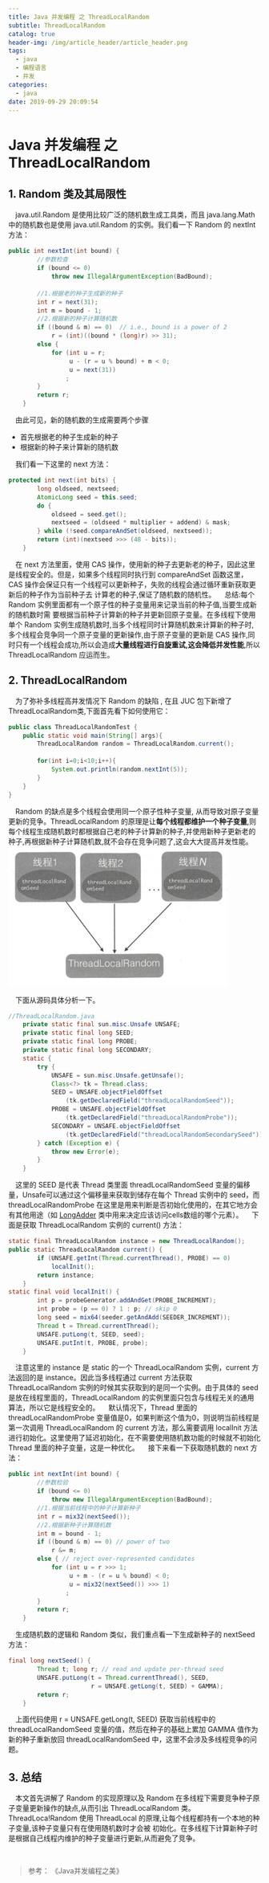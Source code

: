 ```yaml
---
title: Java 并发编程 之 ThreadLocalRandom
subtitle: ThreadLocalRandom
catalog: true
header-img: /img/article_header/article_header.png
tags:
  - java
  - 编程语言
  - 并发
categories:
  - java
date: 2019-09-29 20:09:54
---
```




# Java 并发编程 之 ThreadLocalRandom

## 1. Random 类及其局限性
&emsp;java.util.Random 是使用比较广泛的随机数生成工具类，而且 java.lang.Math 中的随机数也是使用 java.util.Random 的实例。我们看一下 Random 的 nextInt 方法：
```java
public int nextInt(int bound) {
        //参数检查
        if (bound <= 0)
            throw new IllegalArgumentException(BadBound);

        //1.根据老的种子生成新的种子
        int r = next(31);
        int m = bound - 1;
        //2.根据新的种子计算随机数
        if ((bound & m) == 0)  // i.e., bound is a power of 2
            r = (int)((bound * (long)r) >> 31);
        else {
            for (int u = r;
                 u - (r = u % bound) + m < 0;
                 u = next(31))
                ;
        }
        return r;
    }
```
&emsp;由此可见，新的随机数的生成需要两个步骤
- 首先根据老的种子生成新的种子
- 根据新的种子来计算新的随机数

&emsp;我们看一下这里的 next 方法：
```java
protected int next(int bits) {
        long oldseed, nextseed;
        AtomicLong seed = this.seed;
        do {
            oldseed = seed.get();
            nextseed = (oldseed * multiplier + addend) & mask;
        } while (!seed.compareAndSet(oldseed, nextseed));
        return (int)(nextseed >>> (48 - bits));
    }
```
&emsp;在 next 方法里面，使用 CAS 操作，使用新的种子去更新老的种子，因此这里是线程安全的。但是，如果多个线程同时执行到 compareAndSet 函数这里，CAS 操作会保证只有一个线程可以更新种子，失败的线程会通过循环重新获取更新后的种子作为当前种子去
计算老的种子,保证了随机数的随机性。
&emsp;总结:每个 Random 实例里面都有一个原子性的种子变量用来记录当前的种子值,当要生成新的随机数时需 要根据当前种子计算新的种子并更新回原子变量。在多线程下使用单个 Random 实例生成随机数时,当多个线程同时计算随机数来计算新的种子时, 多个线程会竞争同一个原子变量的更新操作,由于原子变量的更新是 CAS 操作,同时只有一个线程会成功,所以会造成**大量线程进行自旋重试,这会降低并发性能**,所以 ThreadLocalRandom 应运而生。

## 2. ThreadLocalRandom
&emsp;为了弥补多线程高并发情况下 Random 的缺陷 , 在且 JUC 包下新增了 ThreadLocalRandom类,下面首先看下如何使用它：
```java
public class ThreadLocalRandomTest {
    public static void main(String[] args){
        ThreadLocalRandom random = ThreadLocalRandom.current();

        for(int i=0;i<10;i++){
            System.out.println(random.nextInt(5));
        }
    }
}
```
&emsp;Random 的缺点是多个线程会使用同一个原子性种子变量, 从而导致对原子变量更新的竞争。ThreadLocalRandom 的原理是让**每个线程都维护一个种子变量**,则每个线程生成随机数时都根据自己老的种子计算新的种子,并使用新种子更新老的种子,再根据新种子计算随机数,就不会存在竞争问题了,这会大大提高并发性能。
![ThreadLocalRandom](https://github.com/JP6907/Pic/blob/master/java/ThreadLocalRandom.png?raw=true)

&emsp;下面从源码具体分析一下。
```java
//ThreadLocalRandom.java
    private static final sun.misc.Unsafe UNSAFE;
    private static final long SEED;
    private static final long PROBE;
    private static final long SECONDARY;
    static {
        try {
            UNSAFE = sun.misc.Unsafe.getUnsafe();
            Class<?> tk = Thread.class;
            SEED = UNSAFE.objectFieldOffset
                (tk.getDeclaredField("threadLocalRandomSeed"));
            PROBE = UNSAFE.objectFieldOffset
                (tk.getDeclaredField("threadLocalRandomProbe"));
            SECONDARY = UNSAFE.objectFieldOffset
                (tk.getDeclaredField("threadLocalRandomSecondarySeed"));
        } catch (Exception e) {
            throw new Error(e);
        }
    }
```
&emsp;这里的 SEED 是代表 Thread 类里面 threadLocalRandomSeed 变量的偏移量，Unsafe可以通过这个偏移量来获取到储存在每个 Thread 实例中的 seed，而 threadLocalRandomProbe 在这里是用来判断是否初始化使用的，在其它地方会有其他用途（如 [LongAdder](http://zhoujiapeng.top/java/java-atomicOperationClass) 类中用来决定应该访问cells数组的哪个元素）。
&emsp;下面是获取 ThreadLocalRandom 实例的 current() 方法：
```java
static final ThreadLocalRandom instance = new ThreadLocalRandom();
public static ThreadLocalRandom current() {
        if (UNSAFE.getInt(Thread.currentThread(), PROBE) == 0)
            localInit();
        return instance;
    }
static final void localInit() {
        int p = probeGenerator.addAndGet(PROBE_INCREMENT);
        int probe = (p == 0) ? 1 : p; // skip 0
        long seed = mix64(seeder.getAndAdd(SEEDER_INCREMENT));
        Thread t = Thread.currentThread();
        UNSAFE.putLong(t, SEED, seed);
        UNSAFE.putInt(t, PROBE, probe);
    }
```
&emsp;注意这里的 instance 是 static 的一个 ThreadLocalRandom 实例，current 方法返回的是 instance。因此当多线程通过 current 方法获取 ThreadLocalRandom 实例的时候其实获取到的是同一个实例。由于具体的 seed 是放在线程里面的，ThreadLocalRandom 的实例里面只包含与线程无关的通用算法，所以它是线程安全的。
&emsp;默认情况下，Thread 里面的 threadLocalRandomProbe 变量值是0，如果判断这个值为0，则说明当前线程是第一次调用 ThreadLocalRandom 的 current 方法，那么需要调用 localInit 方法进行初始化。这里使用了延迟初始化，在不需要使用随机数功能的时候就不初始化 Thread 里面的种子变量，这是一种优化。
&emsp;接下来看一下获取随机数的 next 方法：
```java
public int nextInt(int bound) {
        //参数检验
        if (bound <= 0)
            throw new IllegalArgumentException(BadBound);
        //1.根据当前线程中的种子计算新种子
        int r = mix32(nextSeed());
        //2.根据新种子计算随机数
        int m = bound - 1;
        if ((bound & m) == 0) // power of two
            r &= m;
        else { // reject over-represented candidates
            for (int u = r >>> 1;
                 u + m - (r = u % bound) < 0;
                 u = mix32(nextSeed()) >>> 1)
                ;
        }
        return r;
    }
```
&emsp;生成随机数的逻辑和 Random 类似，我们重点看一下生成新种子的 nextSeed 方法：
```java
final long nextSeed() {
        Thread t; long r; // read and update per-thread seed
        UNSAFE.putLong(t = Thread.currentThread(), SEED,
                       r = UNSAFE.getLong(t, SEED) + GAMMA);
        return r;
    }
```
&emsp;上面代码使用 r = UNSAFE.getLong(t, SEED) 获取当前线程中的 threadLocalRandomSeed 变量的值，然后在种子的基础上累加 GAMMA 值作为新的种子重新放回 threadLocalRandomSeed 中，这里不会涉及多线程竞争的问题。

## 3. 总结
&emsp;本文首先讲解了 Random 的实现原理以及 Random 在多线程下需要竞争种子原子变量更新操作的缺点,从而引出 ThreadLocalRandom 类。ThreadLoca!Random 使用 ThreadLocal 的原理,让每个线程都持有一个本地的种子变量,该种子变量只有在使用随机数时才会被
初始化。在多线程下计算新种子时是根据自己线程内维护的种子变量进行更新,从而避免了竞争。

&nbsp;
&nbsp;
> 参考：
《Java并发编程之美》
